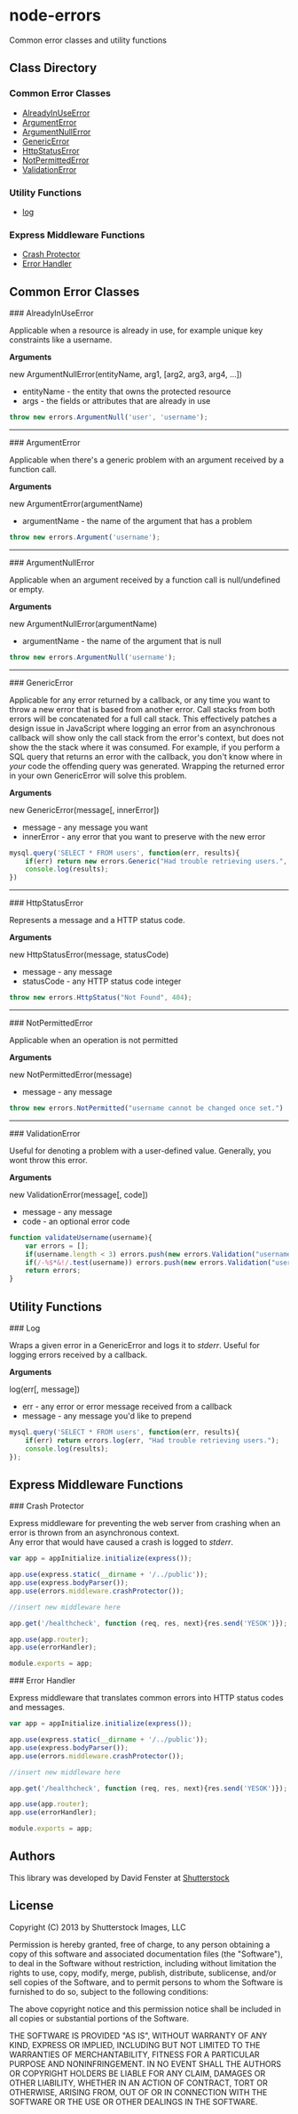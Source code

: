 node-errors
===========

Common error classes and utility functions

## Class Directory

### Common Error Classes

* [AlreadyInUseError](#alreadyinuse)
* [ArgumentError](#argument)
* [ArgumentNullError](#argumentnull)
* [GenericError](#generic)
* [HttpStatusError](#httpstatus)
* [NotPermittedError](#notpermitted)
* [ValidationError](#validation)

### Utility Functions

* [log](#log)

### Express Middleware Functions

* [Crash Protector](#crashprotector)
* [Error Handler](#errorhandler)

## Common Error Classes

<a name="alreadyinuse" />
### AlreadyInUseError

Applicable when a resource is already in use, for example unique key constraints like a username.

__Arguments__

new ArgumentNullError(entityName, arg1, [arg2, arg3, arg4, ...])

* entityName - the entity that owns the protected resource
* args - the fields or attributes that are already in use

```js
throw new errors.ArgumentNull('user', 'username');
```

---------------------------------------

<a name="argument" />
### ArgumentError

Applicable when there's a generic problem with an argument received by a function call.

__Arguments__

new ArgumentError(argumentName)

* argumentName - the name of the argument that has a problem

```js
throw new errors.Argument('username');
```

---------------------------------------

<a name="argumentnull" />
### ArgumentNullError

Applicable when an argument received by a function call is null/undefined or empty.

__Arguments__

new ArgumentNullError(argumentName)

* argumentName - the name of the argument that is null

```js
throw new errors.ArgumentNull('username');
```

---------------------------------------

<a name="generic" />
### GenericError

Applicable for any error returned by a callback, or any time you want to throw a new error that is based from another error.
Call stacks from both errors will be concatenated for a full call stack.  This effectively patches a design issue in JavaScript
where logging an error from an asynchronous callback will show only the call stack from the error's context, but does not
show the the stack where it was consumed.
For example, if you perform a SQL query that returns an error with the callback, you don't know where in *your* code the offending
query was generated.  Wrapping the returned error in your own GenericError will solve this problem.

__Arguments__

new GenericError(message[, innerError])

* message - any message you want
* innerError - any error that you want to preserve with the new error

```js
mysql.query('SELECT * FROM users', function(err, results){
	if(err) return new errors.Generic("Had trouble retrieving users.", err);
	console.log(results);
})
```

---------------------------------------

<a name="httpstatus" />
### HttpStatusError

Represents a message and a HTTP status code.

__Arguments__

new HttpStatusError(message, statusCode)

* message - any message
* statusCode - any HTTP status code integer

```js
throw new errors.HttpStatus("Not Found", 404);
```

---------------------------------------

<a name="notpermitted" />
### NotPermittedError

Applicable when an operation is not permitted

__Arguments__

new NotPermittedError(message)

* message - any message

```js
throw new errors.NotPermitted("username cannot be changed once set.")
```

---------------------------------------

<a name="validation" />
### ValidationError

Useful for denoting a problem with a user-defined value.  Generally, you wont throw this error.

__Arguments__

new ValidationError(message[, code])

* message - any message
* code - an optional error code

```js
function validateUsername(username){
	var errors = [];
	if(username.length < 3) errors.push(new errors.Validation("username must be at least two characters long", "VAL_MIN_USERNAME_LENGTH"));
	if(/-%$*&!/.test(username)) errors.push(new errors.Validation("username may not contain special characters", "VAL_USERNAME_SPECIALCHARS"));
	return errors;
}
```

## Utility Functions

<a name="log" />
### Log

Wraps a given error in a GenericError and logs it to *stderr*.  Useful for logging errors received by a callback.

__Arguments__

log(err[, message])

* err - any error or error message received from a callback
* message - any message you'd like to prepend

```js
mysql.query('SELECT * FROM users', function(err, results){
	if(err) return errors.log(err, "Had trouble retrieving users.");
	console.log(results);
});
```

## Express Middleware Functions

<a name="crashprotector" />
### Crash Protector

Express middleware for preventing the web server from crashing when an error is thrown from an asynchronous context.  
Any error that would have caused a crash is logged to *stderr*.

```js
var app = appInitialize.initialize(express());

app.use(express.static(__dirname + '/../public'));
app.use(express.bodyParser());
app.use(errors.middleware.crashProtector());

//insert new middleware here

app.get('/healthcheck', function (req, res, next){res.send('YESOK')});

app.use(app.router);
app.use(errorHandler);

module.exports = app;
```

<a name="errorhandler" />
### Error Handler

Express middleware that translates common errors into HTTP status codes and messages.

```js
var app = appInitialize.initialize(express());

app.use(express.static(__dirname + '/../public'));
app.use(express.bodyParser());
app.use(errors.middleware.crashProtector());

//insert new middleware here

app.get('/healthcheck', function (req, res, next){res.send('YESOK')});

app.use(app.router);
app.use(errorHandler);

module.exports = app;
```




## Authors

This library was developed by David Fenster at [Shutterstock](http://www.shutterstock.com)


## License

Copyright (C) 2013 by Shutterstock Images, LLC

Permission is hereby granted, free of charge, to any person obtaining a copy of this software and associated documentation files (the "Software"), to deal in the Software without restriction, including without limitation the rights to use, copy, modify, merge, publish, distribute, sublicense, and/or sell copies of the Software, and to permit persons to whom the Software is furnished to do so, subject to the following conditions:

The above copyright notice and this permission notice shall be included in all copies or substantial portions of the Software.

THE SOFTWARE IS PROVIDED "AS IS", WITHOUT WARRANTY OF ANY KIND, EXPRESS OR IMPLIED, INCLUDING BUT NOT LIMITED TO THE WARRANTIES OF MERCHANTABILITY, FITNESS FOR A PARTICULAR PURPOSE AND NONINFRINGEMENT. IN NO EVENT SHALL THE AUTHORS OR COPYRIGHT HOLDERS BE LIABLE FOR ANY CLAIM, DAMAGES OR OTHER LIABILITY, WHETHER IN AN ACTION OF CONTRACT, TORT OR OTHERWISE, ARISING FROM, OUT OF OR IN CONNECTION WITH THE SOFTWARE OR THE USE OR OTHER DEALINGS IN THE SOFTWARE.




